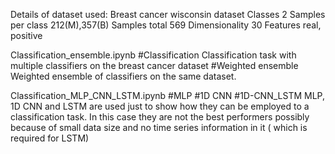 
Details of dataset used:
  Breast cancer wisconsin dataset
  Classes	2
  Samples per class	212(M),357(B)
  Samples total	569
  Dimensionality	30
  Features	real, positive

Classification_ensemble.ipynb
#Classification
Classification task with multiple classifiers on the breast cancer dataset
#Weighted ensemble 
Weighted ensemble of classifiers on the same dataset.


Classification_MLP_CNN_LSTM.ipynb
#MLP
#1D CNN
#1D-CNN_LSTM
MLP, 1D CNN and LSTM are used just to show how they can be employed to a classification task.
In this case they are not the best performers possibly because of small data size and no time series information in it ( which is required for LSTM)
